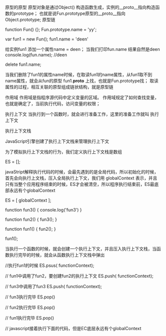 原型的原型
  原型对象是通过Object() 构造函数生成，实例的__proto__指向构造函数的prototype；
  也就是说Fun.prototype原型的__proto__指向Object.prototype;
原型链

  function Fun() {};
  Fun.prototype.name = 'yy';

  var fun1 = new Fun();
  fun1.name = 'deen'

  给实例fun1 添加一个属性name = deen；
  当我们打印fun.name 结果自然是deen
  console.log(fun.name); //deen

  delete fun1.name;
  
  当我们删除了fun1的属性name时候，在取读fun1的name属性，从fun1取不到name属性，就会从fun的原型 fun1.__proto__ 上找，也就是Fun.prototype找；
  取读属性的过程，相互关联的原型组成链状结构，就是原型链

作用域
  作用域是指程序源代码中定义变量的区域。
  作用域规定了如何查找变量，也就是确定了，当前执行代码，访问变量的权限；


执行上下文
  当执行到一个函数时，就会进行准备工作，这里的准备工作就叫 执行上下文

执行上下文栈

  JavaScript引擎创建了执行上下文栈来管理执行上下文

  为了模拟执行上下文栈的行为，我们定义执行上下文栈是数组

  ES = [];

  javaStript解释执行代码的时候，会最先遇到的是全局代码，所以初始化的时候，首先会向执行上文栈，压入全局执行上下文，我们用 globalContext 表示，并且只有当整个应用程序结束的时候，ES才会被清空，所以程序执行结束前，ES最底部永远有个globalContext

  ES = [
    globalContext
  ];

  function fun3() {
    console.log('fun3')
  }

  function fun2() {
      fun3();
  }

  function fun1() {
      fun2();
  }

  fun1();

  当执行一个函数的时候，就会创建一个执行上下文，并且压入执行上下文栈，当函数执行完毕的时候，就会从函数执行上下文栈中弹出

  //执行fun1的时候
  ES.psus(<fun1> functionContext);

  // fun1中调用了fun2，要创建fun2的执行上下文
  ES.push(<fun2> functionContext);

  // fun3中调用了fun3
  ES.push(<fun3> functionContext);

  // fun3执行完毕
  ES.pop()

  // fun2执行完毕
  ES.pop()

  // fun1执行完毕
  ES.pop()

  // javascript接着执行下面的代码，但是EC底层永远有个globalContext
